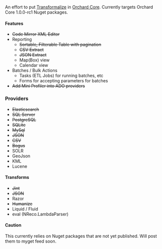An effort to put [Transformalize](https://github.com/dalenewman/Transformalize) 
in [Orchard Core](https://github.com/OrchardCMS/OrchardCore).  Currently targets 
Orchard Core 1.0.0-rc1 Nuget packages.

#### Features
- <strike>Code Mirror XML Editor</strike>
- Reporting
   - <strike>Sortable, Filterable Table with pagination</strike>
   - <strike>CSV Extract</strike>
   - <strike>JSON Extract</strike>
   - Map(Box) view
   - Calendar view
- Batches / Bulk Actions
  - Tasks (ETL Jobs) for running batches, etc
  - Forms for accepting parameters for batches
- <strike>Add Mini Profiler into ADO providers</strike>

### Providers
- <strike>Elasticsearch</strike>
- <strike>SQL Server</strike>
- <strike>PostgreSQL</strike>
- <strike>SQLite</strike>
- <strike>MySql</strike>
- <strike>JSON</strike>
- <strike>CSV</strike>
- <strike>Bogus</strike>
- SOLR
- GeoJson
- KML
- Lucene

#### Transforms
- <strike>Jint</strike>
- <strike>JSON</strike>
- Razor
- <strike>Humanize</strike>
- Liquid / Fluid
- eval (NReco.LambdaParser)

#### Caution
This currently relies on Nuget packages
that are not yet published.  Will post them 
to myget feed soon.